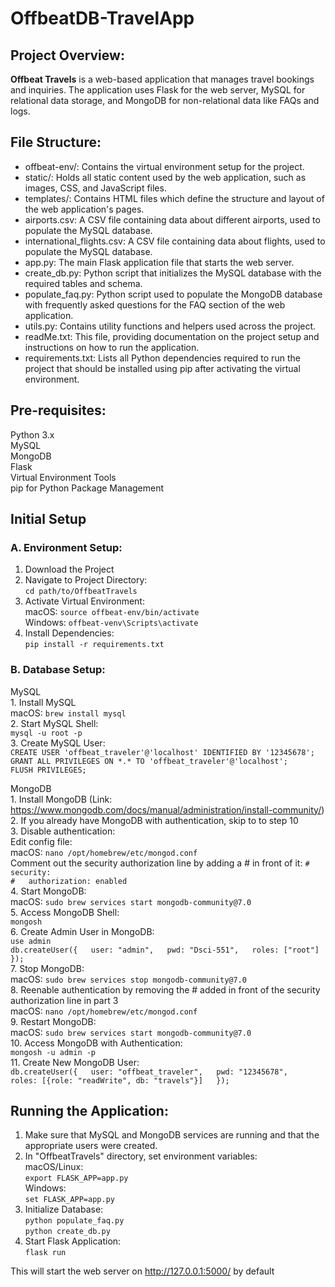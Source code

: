 # OffbeatDB-TravelApp

## Project Overview:
**Offbeat Travels** is a web-based application that manages travel bookings and inquiries. The application uses Flask for the web server, MySQL for relational data storage, and MongoDB for non-relational data like FAQs and logs.

## File Structure:
- offbeat-env/: Contains the virtual environment setup for the project.
- static/: Holds all static content used by the web application, such as images, CSS, and JavaScript files.
- templates/: Contains HTML files which define the structure and layout of the web application's pages.
- airports.csv: A CSV file containing data about different airports, used to populate the MySQL database.
- international_flights.csv: A CSV file containing data about flights, used to populate the MySQL database.
- app.py: The main Flask application file that starts the web server.
- create_db.py: Python script that initializes the MySQL database with the required tables and schema.
- populate_faq.py: Python script used to populate the MongoDB database with frequently asked questions for the FAQ section of the web application.
- utils.py: Contains utility functions and helpers used across the project.
- readMe.txt: This file, providing documentation on the project setup and instructions on how to run the application.
- requirements.txt: Lists all Python dependencies required to run the project that should be installed using pip after activating the virtual environment.

## Pre-requisites:  
Python 3.x  
MySQL  
MongoDB  
Flask  
Virtual Environment Tools  
pip for Python Package Management  

## Initial Setup  
### A. Environment Setup:  
1. Download the Project  
2. Navigate to Project Directory:  
   `cd path/to/OffbeatTravels`  
3. Activate Virtual Environment:  
   macOS: `source offbeat-env/bin/activate`  
   Windows: `offbeat-venv\Scripts\activate`  
5. Install Dependencies:  
        `pip install -r requirements.txt`  
### B. Database Setup:  
MySQL  
    1. Install MySQL  
        macOS: `brew install mysql`  
    2. Start MySQL Shell:  
        `mysql -u root -p`  
    3. Create MySQL User:  
        `CREATE USER 'offbeat_traveler'@'localhost' IDENTIFIED BY '12345678';`   
        `GRANT ALL PRIVILEGES ON *.* TO 'offbeat_traveler'@'localhost';`  
        `FLUSH PRIVILEGES;`  
            
MongoDB  
    1. Install MongoDB (Link: https://www.mongodb.com/docs/manual/administration/install-community/)  
    2. If you already have MongoDB with authentication, skip to to step 10  
    3. Disable authentication:  
        Edit config file:  
            macOS: `nano /opt/homebrew/etc/mongod.conf`  
        Comment out the security authorization line by adding a # in front of it:
            `# security:`  
            `#   authorization: enabled`  
    4. Start MongoDB:  
        macOS: `sudo brew services start mongodb-community@7.0`  
    5. Access MongoDB Shell:  
        `mongosh`  
    6. Create Admin User in MongoDB:  
        `use admin`  
        `db.createUser({  
            user: "admin",  
            pwd: "Dsci-551",  
            roles: ["root"]  
        });`  
    7. Stop MongoDB:  
        macOS: `sudo brew services stop mongodb-community@7.0`  
    8. Reenable authentication by removing the # added in front of the security authorization line in part 3  
        macOS: `nano /opt/homebrew/etc/mongod.conf`  
    9. Restart MongoDB:  
        macOS: `sudo brew services start mongodb-community@7.0`  
    10. Access MongoDB with Authentication:  
        `mongosh -u admin -p`  
    11. Create New MongoDB User:  
        `db.createUser({  
            user: "offbeat_traveler",  
            pwd: "12345678",  
            roles: [{role: "readWrite", db: "travels"}]  
        });`  

## Running the Application:  
1. Make sure that MySQL and MongoDB services are running and that the appropriate users were created.  
2. In "OffbeatTravels" directory, set environment variables:  
   macOS/Linux:  
       `export FLASK_APP=app.py`  
   Windows:  
       `set FLASK_APP=app.py`  
3. Initialize Database:  
   `python populate_faq.py`  
   `python create_db.py`  
4. Start Flask Application:  
   `flask run`  

This will start the web server on http://127.0.0.1:5000/ by default
